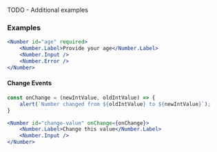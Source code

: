 TODO - Additional examples

### Examples
```jsx
<Number id="age" required>
    <Number.Label>Provide your age</Number.Label>
    <Number.Input />
    <Number.Error />
</Number>
```

#### Change Events

```jsx
const onChange = (newIntValue, oldIntValue) => {
    alert(`Number changed from ${oldIntValue} to ${newIntValue}`);
}

<Number id="change-value" onChange={onChange}>
    <Number.Label>Change this value</Number.Label>
    <Number.Input />
</Number>
```
